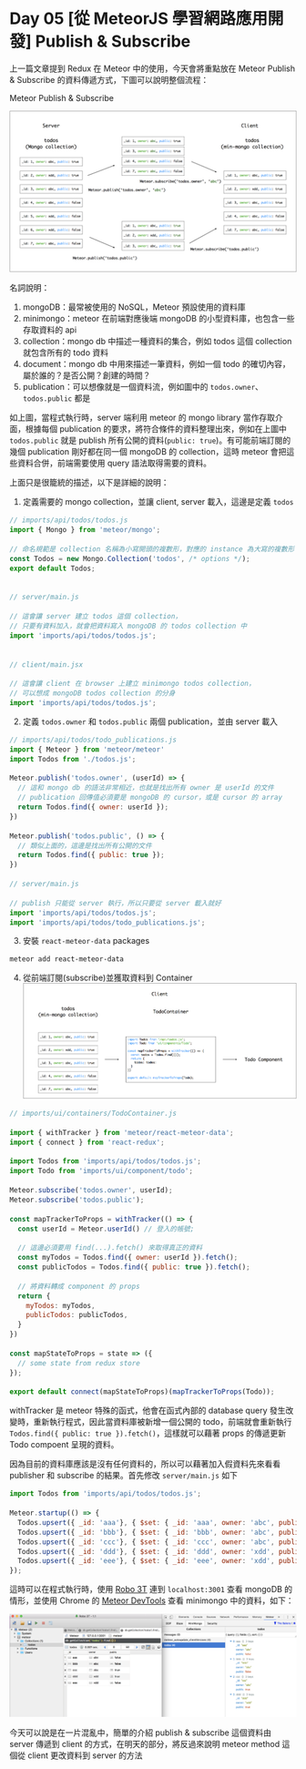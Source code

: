 # Day 05 [從 MeteorJS 學習網路應用開發] Publish & Subscribe

上一篇文章提到 Redux 在 Meteor 中的使用，今天會將重點放在 Meteor Publish & Subscribe 的資料傳遞方式，下圖可以說明整個流程：

Meteor Publish & Subscribe

![publish](../images/publish.png)

名詞說明：
1. mongoDB：最常被使用的 NoSQL，Meteor 預設使用的資料庫
2. minimongo：meteor 在前端對應後端 mongoDB 的小型資料庫，也包含一些存取資料的 api
3. collection：mongo db 中描述一種資料的集合，例如 todos 這個 collection 就包含所有的 todo 資料
4. document：mongo db 中用來描述一筆資料，例如一個 todo 的確切內容，屬於誰的？是否公開？創建的時間？
5. publication：可以想像就是一個資料流，例如圖中的 `todos.owner`、`todos.public` 都是

如上圖，當程式執行時，server 端利用 meteor 的 mongo library 當作存取介面，根據每個 publication 的要求，將符合條件的資料整理出來，例如在上圖中 `todos.public` 就是 publish 所有公開的資料(`public: true`)。有可能前端訂閱的幾個 publication 剛好都在同一個 mongoDB 的 collection，這時 meteor 會把這些資料合併，前端需要使用 query 語法取得需要的資料。

上面只是很籠統的描述，以下是詳細的說明：

1. 定義需要的 mongo collection，並讓 client, server 載入，這邊是定義 `todos`
```javascript
// imports/api/todos/todos.js
import { Mongo } from 'meteor/mongo';

// 命名規範是 collection 名稱為小寫開頭的複數形，對應的 instance 為大寫的複數形
const Todos = new Mongo.Collection('todos', /* options */);
export default Todos;


// server/main.js

// 這會讓 server 建立 todos 這個 collection，
// 只要有資料加入，就會把資料寫入 mongoDB 的 todos collection 中
import 'imports/api/todos/todos.js';


// client/main.jsx

// 這會讓 client 在 browser 上建立 minimongo todos collection，
// 可以想成 mongoDB todos collection 的分身
import 'imports/api/todos/todos.js';

```

2. 定義 `todos.owner` 和 `todos.public` 兩個 publication，並由 server 載入
```javascript
// imports/api/todos/todo_publications.js
import { Meteor } from 'meteor/meteor'
import Todos from './todos.js';

Meteor.publish('todos.owner', (userId) => {
  // 這和 mongo db 的語法非常相近，也就是找出所有 owner 是 userId 的文件
  // publication 回傳值必須要是 mongoDB 的 cursor，或是 cursor 的 array
  return Todos.find({ owner: userId });
})

Meteor.publish('todos.public', () => {
  // 類似上面的，這邊是找出所有公開的文件
  return Todos.find({ public: true });
})

// server/main.js

// publish 只能從 server 執行，所以只要從 server 載入就好
import 'imports/api/todos/todos.js';
import 'imports/api/todos/todo_publications.js';

```

3. 安裝 `react-meteor-data` packages
```bash
meteor add react-meteor-data
```

4. 從前端訂閱(subscribe)並獲取資料到 Container
![subscribe](../images/subscribe.png)
```javascript
// imports/ui/containers/TodoContainer.js

import { withTracker } from 'meteor/react-meteor-data';
import { connect } from 'react-redux';

import Todos from 'imports/api/todos/todos.js';
import Todo from 'imports/ui/component/todo';

Meteor.subscribe('todos.owner', userId);
Meteor.subscribe('todos.public');

const mapTrackerToProps = withTracker(() => {
  const userId = Meteor.userId() // 登入的帳號;
  
  // 這邊必須要用 find(...).fetch() 來取得真正的資料
  const myTodos = Todos.find({ owner: userId }).fetch();
  const publicTodos = Todos.find({ public: true }).fetch();
  
  // 將資料轉成 component 的 props
  return {
    myTodos: myTodos,
    publicTodos: publicTodos,
  }
})

const mapStateToProps = state => ({
  // some state from redux store
});

export default connect(mapStateToProps)(mapTrackerToProps(Todo));
```

withTracker 是 meteor 特殊的函式，他會在函式內部的 database query 發生改變時，重新執行程式，因此當資料庫被新增一個公開的 todo，前端就會重新執行 `Todos.find({ public: true }).fetch()`，這樣就可以藉著 props 的傳遞更新 Todo compoent 呈現的資料。

因為目前的資料庫應該是沒有任何資料的，所以可以藉著加入假資料先來看看 publisher 和 subscribe 的結果。首先修改 `server/main.js` 如下
```javascript
import Todos from 'imports/api/todos/todos.js';

Meteor.startup(() => {
  Todos.upsert({ _id: 'aaa'}, { $set: { _id: 'aaa', owner: 'abc', public: false }});
  Todos.upsert({ _id: 'bbb'}, { $set: { _id: 'bbb', owner: 'abc', public: false }});
  Todos.upsert({ _id: 'ccc'}, { $set: { _id: 'ccc', owner: 'abc', public: true }});
  Todos.upsert({ _id: 'ddd'}, { $set: { _id: 'ddd', owner: 'xdd', public: true }});
  Todos.upsert({ _id: 'eee'}, { $set: { _id: 'eee', owner: 'xdd', public: false }});
});
```

這時可以在程式執行時，使用 [Robo 3T](https://robomongo.org) 連到 `localhost:3001` 查看 mongoDB 的情形，並使用 Chrome 的 [Meteor DevTools](https://chrome.google.com/webstore/detail/meteor-devtools/ippapidnnboiophakmmhkdlchoccbgje) 查看 minimongo 中的資料，如下：

![minimongo](../images/minimongo.png)

今天可以說是在一片混亂中，簡單的介紹 publish & subscribe 這個資料由 server 傳遞到 client 的方式，在明天的部分，將反過來說明 meteor method 這個從 client 更改資料到 server 的方法

